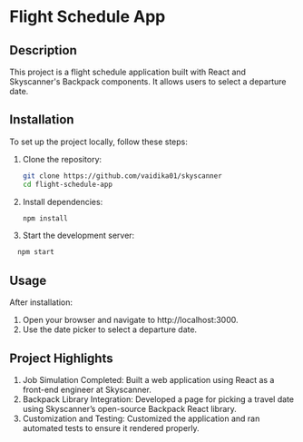 # Flight Schedule App

## Description

This project is a flight schedule application built with React and Skyscanner's Backpack components. It allows users to select a departure date.

## Installation

To set up the project locally, follow these steps:

1. Clone the repository:

   ```bash
   git clone https://github.com/vaidika01/skyscanner
   cd flight-schedule-app

   ```

2. Install dependencies:

   ```bash
   npm install

   ```

3. Start the development server:

```bash
  npm start

```

## Usage

After installation:

1. Open your browser and navigate to http://localhost:3000.
2. Use the date picker to select a departure date.

## Project Highlights

1. Job Simulation Completed: Built a web application using React as a front-end engineer at Skyscanner.
2. Backpack Library Integration: Developed a page for picking a travel date using Skyscanner’s open-source Backpack React
   library.
3. Customization and Testing: Customized the application and ran automated tests to ensure it rendered properly.
